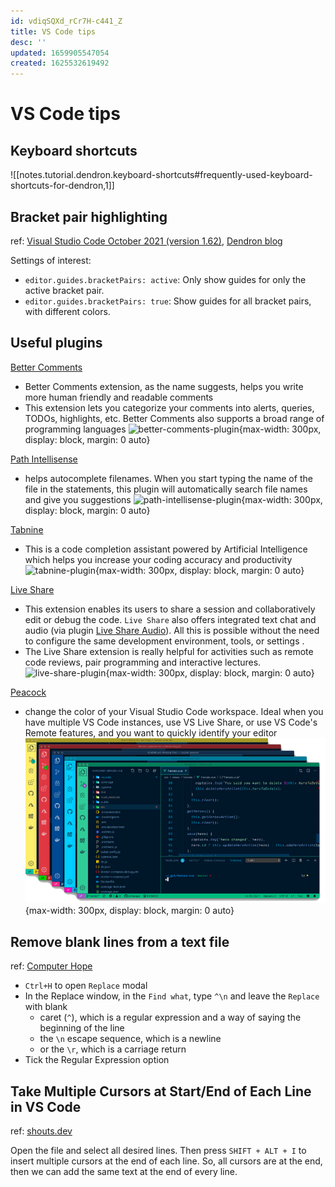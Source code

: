 ```yaml
---
id: vdiqSQXd_rCr7H-c441_Z
title: VS Code tips
desc: ''
updated: 1659905547054
created: 1625532619492
---
```

# VS Code tips

## Keyboard shortcuts

![[notes.tutorial.dendron.keyboard-shortcuts#frequently-used-keyboard-shortcuts-for-dendron,1]]

## Bracket pair highlighting

ref: [Visual Studio Code October 2021 (version 1.62)](https://code.visualstudio.com/updates/v1_62#_improved-bracket-pair-guides), [Dendron blog](https://blog.dendron.so/notes/V2Cjla9vzM69Z280j5bXB/)

Settings of interest:
- `editor.guides.bracketPairs: active`: Only show guides for only the active bracket pair.
- `editor.guides.bracketPairs: true`: Show guides for all bracket pairs, with different colors.

## Useful plugins

[Better Comments](https://marketplace.visualstudio.com/items?itemName=aaron-bond.better-comments)
- Better Comments extension, as the name suggests, helps you write more human friendly and readable comments
- This extension lets you categorize your comments into alerts, queries, TODOs, highlights, etc. Better Comments also supports a broad range of programming languages
![better-comments-plugin](https://cdn.hashnode.com/res/hashnode/image/upload/v1642344120099/acooXs-06.png?auto=compress,format&format=webp){max-width: 300px, display: block, margin: 0 auto}

[Path Intellisense](https://marketplace.visualstudio.com/items?itemName=christian-kohler.path-intellisense)
- helps autocomplete filenames. When you start typing the name of the file in the statements, this plugin will automatically search file names and give you suggestions
![path-intellisense-plugin](https://i.giphy.com/iaHeUiDeTUZuo.gif){max-width: 300px, display: block, margin: 0 auto}

[Tabnine](https://marketplace.visualstudio.com/items?itemName=TabNine.tabnine-vscode)
- This is a code completion assistant powered by Artificial Intelligence which helps you increase your coding accuracy and productivity
![tabnine-plugin](https://github.com/codota/TabNine/raw/master/with-and-without-tabnine-java.gif){max-width: 300px, display: block, margin: 0 auto}

[Live Share](https://marketplace.visualstudio.com/items?itemName=MS-vsliveshare.vsliveshare)
- This extension enables its users to share a session and collaboratively edit or debug the code. `Live Share` also offers integrated text chat and audio (via plugin [Live Share Audio](https://marketplace.visualstudio.com/items?itemName=MS-vsliveshare.vsliveshare-audio)). All this is possible without the need to configure the same development environment, tools, or settings .
- The Live Share extension is really helpful for activities such as remote code reviews, pair programming and interactive lectures.
![live-share-plugin](https://cdn.hashnode.com/res/hashnode/image/upload/v1642338590890/capHlynjh.png?auto=compress,format&format=webp){max-width: 300px, display: block, margin: 0 auto}

[Peacock](https://marketplace.visualstudio.com/items?itemName=johnpapa.vscode-peacock)
- change the color of your Visual Studio Code workspace. Ideal when you have multiple VS Code instances, use VS Live Share, or use VS Code's Remote features, and you want to quickly identify your editor
![peacock-plugin](https://raw.githubusercontent.com/johnpapa/vscode-peacock/main/resources/hero.png){max-width: 300px, display: block, margin: 0 auto}

## Remove blank lines from a text file

ref: [Computer Hope](https://www.computerhope.com/issues/ch000924.htm)

- `Ctrl+H` to open `Replace` modal
- In the Replace window, in the `Find what`, type `^\n` and leave the `Replace` with blank
    - caret (`^`), which is a regular expression and a way of saying the beginning of the line
    - the `\n` escape sequence, which is a newline
    - or  the `\r`, which is a carriage return
- Tick the Regular Expression option

## Take Multiple Cursors at Start/End of Each Line in VS Code

ref: [shouts.dev](https://shouts.dev/articles/take-multiple-cursors-at-start-end-of-each-line-in-vs-code#:~:text=Open%20the%20desired%20file%20and,the%20end%20of%20every%20line.)

Open the file and select all desired lines. Then press `SHIFT + ALT + I` to insert multiple cursors at the end of each line. So, all cursors are at the end, then we can add the same text at the end of every line.
